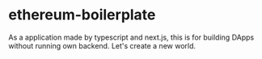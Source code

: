 # ethereum-boilerplate
As a application made by typescript and next.js, this is for building DApps without running own backend. Let's create a new world.

